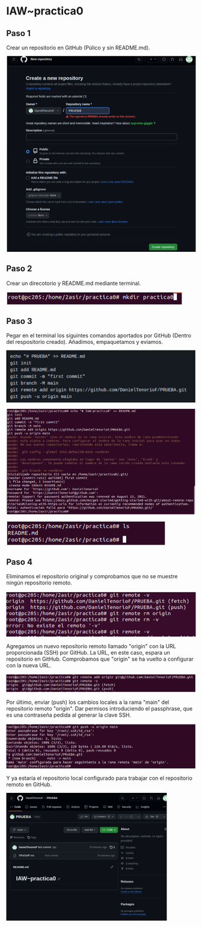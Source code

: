 # IAW~practica0
## Paso 1
Crear un repositorio en GitHub (Púlico y sin README.md).

![image](/img/creacionRepositorio.png)


## Paso 2
Crear un direcotorio y README.md mediante terminal.

![image](/img/creacionDirectorio.png)


## Paso 3
Pegar en el terminal los siguintes comandos aportados por GitHub (Dentro del respositorio creado).
Añadimos, empaquetamos y eviamos.

![image](/img/comandos1.png)

![image](/img/comandos2.png)

![image](/img/comandos3.png)


## Paso 4
Eliminamos el repositorio original y comprobamos que no se muestre ningún repositorio remoto.

![image](/img/eliminarRepositorio.png)

Agregamos un nuevo repositorio remoto llamado "origin" con la URL proporcionada (SSH) por GitHub.
La URL, en este caso, espara un repositorio en GitHub. Comprobamos que "origin" se ha vuelto a configurar con la nueva URL.

![image](/img/nuevoRepositorio.png)

Por último, enviar (push) los cambios locales a la rama "main" del repositorio remoto "origin".
Dar permisos introduciendo el passphrase, que es una contraseña pedida al generar la clave SSH.

![image](/img/enviarCambios.png)

Y ya estaría el repositorio local configurado para trabajar con el repositorio remoto en GitHub.

![image](/img/final.png)
